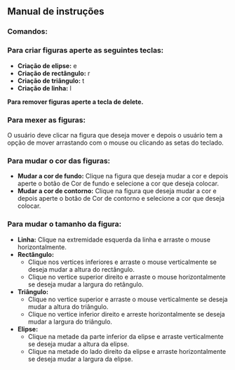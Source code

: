 ## Manual de instruções
### Comandos:
### Para criar figuras aperte as seguintes teclas:
* **Criação de elipse:** e
* **Criação de rectângulo:** r
* **Criação de triângulo:** t
* **Criação de linha:** l


**Para remover figuras aperte a tecla de delete.**

### Para mexer as figuras:

O usuário deve clicar na figura que deseja mover e depois o usuário tem a opção de mover arrastando com o mouse ou clicando as setas do teclado.

### Para mudar o cor das figuras:

* **Mudar a cor de fundo:** Clique na figura que deseja mudar a cor e depois aperte o botão de Cor de fundo e selecione a cor que deseja colocar.
* **Mudar a cor de contorno:** Clique na figura que deseja mudar a cor e depois aperte o botão de Cor de contorno e selecione a cor que deseja colocar.

### Para mudar o tamanho da figura:

* **Linha:** Clique na extremidade esquerda da linha e arraste o mouse horizontalmente.
* **Rectângulo:** 
    - Clique nos vertices inferiores e arraste o mouse verticalmente se deseja mudar a altura do rectângulo.
    - Clique no vertice superior direito e arraste o mouse horizontalmente se deseja mudar a largura do retângulo.
* **Triângulo:**
    - Clique no vertice superior e arraste o mouse verticalmente se deseja mudar a altura do triângulo.
    - Clique no vertice inferior direito e arreste horizontalmente se deseja mudar a largura do triângulo.
* **Elipse:**
    - Clique na metade da parte inferior da elipse e arraste verticalmente se deseja mudar a altura da elipse.
    - Clique na metade do lado direito da elipse e arraste horizontalmente se deseja mudar a largura da elipse.



